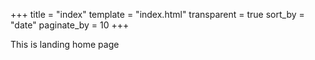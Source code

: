 +++
title = "index"
template = "index.html"
transparent = true
sort_by = "date"
paginate_by = 10
+++

This is landing home page